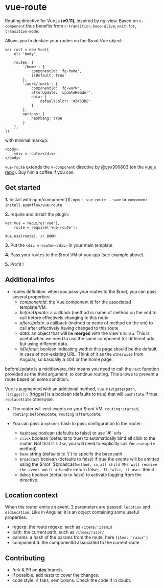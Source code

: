 vue-route
=======

Routing directive for Vue.js **(v0.11)**, inspired by ng-view.
Based on `v-component` thus benefits from `v-transition`, `keep-alive`, `wait-for`, `transition-mode`.

Allows you to declare your routes on the $root Vue object:

```
var root = new Vue({
    el: 'body',

    routes: {
        '/home': {
            componentId: 'fg-home',
            isDefault: true
        },
        '/work/:work': {
            componentId: 'fg-work',
            afterUpdate: 'updateHeader',
            data: {
                defaultColor: '#3453DD'
            }
        },
        options: {
            hashbang: true
        }
    },
})

```

with minimal markup:

```
<body>
    <div v-route></div>
</body>

```

`vue-route` extends the `v-component` directive by @yyx990803 (on the [vuejs repo](https://github.com/yyx990803/vue/tree/master/src/directives/component.js)). Buy him a coffee if you can.

## Get started

**1.** Install with npm/component(1): `npm i vue-route --save` or `component install ayamflow/vue-route`.

**2.** require and install the plugin:

```
var Vue = require('vue'),
    route = require('vue-route');

Vue.use(route); // BOOM
```

**3.** Put the `<div v-route></div>` in your main template.

**4.** Pass your routes to the $root VM of you app (see example above).

**5.** Profit !

## Additional infos

* routes definition: when you pass your routes to the $root, you can pass several properties:
    * *componentId*: the Vue.component id for the associated template/VM.
    * *beforeUpdate*: a callback (method or name of method on the vm) to call before effectively changing to this route
    * *afterUpdate*: a callback (method or name of method on the vm) to call after effectively having changed to this route
    * *data*: an object that will be **merged** with the view's `$data`. This is useful when we need to use the same component for different urls but using different data.
    * *isDefault*: boolean indicating wether this page should be the default, in case of non-existing URL. Think of it as the `otherwise` from Angular, so basically a 404 or the home page.

beforeUpdate is a middleware, this means you need to call the `next` function provided as the third argument, to continue routing. This allows to prevent a route based on some condition.

Vue is augmented with an additional method, `Vue.navigate(path, [trigger])`. [trigger] is a boolean (defaults to true) that will `pushState` if true, `replaceState` otherwise.

* The router will emit events on your $root VM: `routing:started`, `routing:beforeUpdate`, `routing:afterUpdate`.

* You can pass a `options` hash to pass configuration to the router:
    * `hashbang` boolean (defaults to false) to use '#!' urls
    * `click` boolean (defaults to true) to automatically bind all click to the router. Not that if `false`, you will need to explicitly call `Vue.navigate` method)
    * `base` string (defaults to '/') to specify the base path
    * `broadcast` boolean (defaults to false) if true the events will be emitted using the $root `$broadcast` method, so all child VMs will receive the event until a handler `return false;`. If false, it uses `$emit`.
    * `debug` boolean (defaults to false) to activate logging from the directive.

## Location context

When the router emits an event, 2 parameters are passed: `location` and `oldLocation`. Like in Angular, it is an object containing some useful properties:
* regexp: the route regexp, such as `/items/:itemId`
* path: the current path, such as `/items/razor/`
* params: a hash of the params from the route, here `{item: 'razor'}`
* componentId: the componentId associated to the current route

## Contributing

* fork & PR on **[dev](https://github.com/ayamflow/vue-route/tree/dev)** branch.
* if possible, add tests to cover the changes.
* code style: 4 tabs, semicolons. Check the code if in doubt.